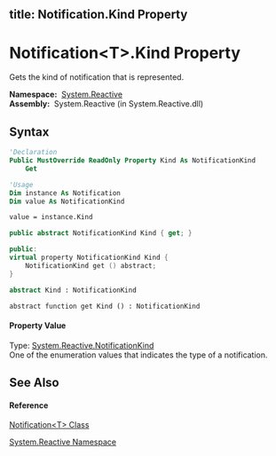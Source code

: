 title: Notification<T>.Kind Property
---
# Notification\<T\>.Kind Property

Gets the kind of notification that is represented.

**Namespace:**  [System.Reactive](System.Reactive\System.Reactive.md)  
**Assembly:**  System.Reactive (in System.Reactive.dll)

## Syntax

```vb
'Declaration
Public MustOverride ReadOnly Property Kind As NotificationKind
    Get
```

```vb
'Usage
Dim instance As Notification
Dim value As NotificationKind

value = instance.Kind
```

```csharp
public abstract NotificationKind Kind { get; }
```

```c++
public:
virtual property NotificationKind Kind {
    NotificationKind get () abstract;
}
```

```fsharp
abstract Kind : NotificationKind
```

```jscript
abstract function get Kind () : NotificationKind
```

#### Property Value

Type: [System.Reactive.NotificationKind](NotificationKind\NotificationKind.md)  
One of the enumeration values that indicates the type of a notification.

## See Also

#### Reference

[Notification\<T\> Class](Notification\Notification(T).md)

[System.Reactive Namespace](System.Reactive\System.Reactive.md)





